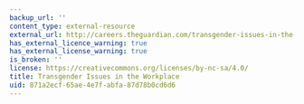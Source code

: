 ```yaml
---
backup_url: ''
content_type: external-resource
external_url: http://careers.theguardian.com/transgender-issues-in-the-workplace
has_external_licence_warning: true
has_external_license_warning: true
is_broken: ''
license: https://creativecommons.org/licenses/by-nc-sa/4.0/
title: Transgender Issues in the Workplace
uid: 871a2ecf-65ae-4e7f-abfa-87d78b0cd6d6
---
```

